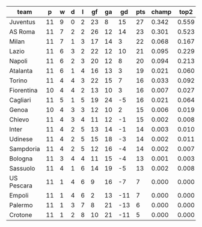 |    team    | p  | w | d | l | gf | ga | gd  | pts | champ | top2  | top3  | top4  |  5-7  | bot4  | bot3  | bot2  |
|------------|----|---|---|---|----|----|-----|-----|-------|-------|-------|-------|-------|-------|-------|-------|
| Juventus   | 11 | 9 | 0 | 2 | 23 |  8 |  15 |  27 | 0.342 | 0.559 | 0.705 | 0.804 | 0.140 | 0.000 | 0.000 | 0.000|
| AS Roma    | 11 | 7 | 2 | 2 | 26 | 12 |  14 |  23 | 0.301 | 0.523 | 0.663 | 0.771 | 0.155 | 0.000 | 0.000 | 0.000|
| Milan      | 11 | 7 | 1 | 3 | 17 | 14 |   3 |  22 | 0.068 | 0.167 | 0.284 | 0.406 | 0.298 | 0.004 | 0.002 | 0.001|
| Lazio      | 11 | 6 | 3 | 2 | 22 | 12 |  10 |  21 | 0.095 | 0.229 | 0.373 | 0.500 | 0.275 | 0.002 | 0.001 | 0.000|
| Napoli     | 11 | 6 | 2 | 3 | 20 | 12 |   8 |  20 | 0.094 | 0.213 | 0.351 | 0.472 | 0.287 | 0.003 | 0.001 | 0.000|
| Atalanta   | 11 | 6 | 1 | 4 | 16 | 13 |   3 |  19 | 0.021 | 0.060 | 0.120 | 0.195 | 0.271 | 0.021 | 0.008 | 0.003|
| Torino     | 11 | 4 | 4 | 3 | 22 | 15 |   7 |  16 | 0.033 | 0.092 | 0.167 | 0.259 | 0.286 | 0.015 | 0.007 | 0.002|
| Fiorentina | 10 | 4 | 4 | 2 | 13 | 10 |   3 |  16 | 0.007 | 0.027 | 0.059 | 0.106 | 0.200 | 0.054 | 0.026 | 0.011|
| Cagliari   | 11 | 5 | 1 | 5 | 19 | 24 |  -5 |  16 | 0.021 | 0.064 | 0.123 | 0.195 | 0.271 | 0.024 | 0.010 | 0.004|
| Genoa      | 10 | 4 | 3 | 3 | 12 | 10 |   2 |  15 | 0.006 | 0.019 | 0.042 | 0.074 | 0.161 | 0.083 | 0.044 | 0.017|
| Chievo     | 11 | 4 | 3 | 4 | 11 | 12 |  -1 |  15 | 0.002 | 0.008 | 0.016 | 0.031 | 0.104 | 0.145 | 0.081 | 0.036|
| Inter      | 11 | 4 | 2 | 5 | 13 | 14 |  -1 |  14 | 0.003 | 0.010 | 0.026 | 0.047 | 0.130 | 0.112 | 0.060 | 0.026|
| Udinese    | 11 | 4 | 2 | 5 | 15 | 18 |  -3 |  14 | 0.002 | 0.011 | 0.029 | 0.054 | 0.131 | 0.104 | 0.057 | 0.024|
| Sampdoria  | 11 | 4 | 2 | 5 | 12 | 16 |  -4 |  14 | 0.002 | 0.007 | 0.015 | 0.030 | 0.101 | 0.162 | 0.091 | 0.040|
| Bologna    | 11 | 3 | 4 | 4 | 11 | 15 |  -4 |  13 | 0.001 | 0.003 | 0.008 | 0.017 | 0.060 | 0.238 | 0.143 | 0.071|
| Sassuolo   | 11 | 4 | 1 | 6 | 14 | 19 |  -5 |  13 | 0.002 | 0.008 | 0.020 | 0.040 | 0.111 | 0.138 | 0.076 | 0.032|
| US Pescara | 11 | 1 | 4 | 6 |  9 | 16 |  -7 |   7 | 0.000 | 0.000 | 0.001 | 0.001 | 0.009 | 0.623 | 0.478 | 0.315|
| Empoli     | 11 | 1 | 4 | 6 |  2 | 13 | -11 |   7 | 0.000 | 0.000 | 0.000 | 0.000 | 0.001 | 0.827 | 0.724 | 0.565|
| Palermo    | 11 | 1 | 3 | 7 |  8 | 21 | -13 |   6 | 0.000 | 0.000 | 0.000 | 0.001 | 0.005 | 0.721 | 0.592 | 0.418|
| Crotone    | 11 | 1 | 2 | 8 | 10 | 21 | -11 |   5 | 0.000 | 0.000 | 0.000 | 0.000 | 0.004 | 0.725 | 0.600 | 0.434|
